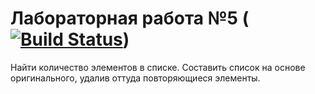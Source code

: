 # Лабораторная работа №5 ([![Build Status](https://travis-ci.com/DaniilNaumenko/lab5.1.svg?branch=master)](https://travis-ci.com/DaniilNaumenko/lab5.1))
Найти количество элементов в списке. Составить список на основе оригинального, удалив оттуда повторяющиеся элементы. 
